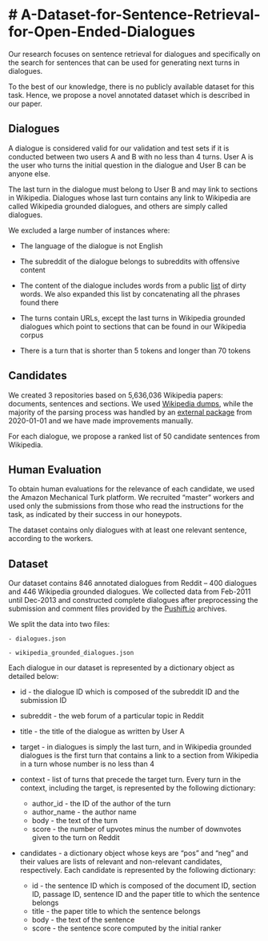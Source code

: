 # # A-Dataset-for-Sentence-Retrieval-for-Open-Ended-Dialogues

Our research focuses on sentence retrieval for dialogues and specifically on the search for sentences that can be used for generating next turns in dialogues. 

To the best of our knowledge, there is no publicly available dataset for this task. Hence, we propose a novel annotated dataset which is described in our paper.
## Dialogues

A dialogue is considered valid for our validation and test sets if it is conducted between two users A and B with no less than 4 turns. User A is the user who turns the initial question in the dialogue and User B can be anyone else. 

The last turn in the dialogue must belong to User B and may link to sections in Wikipedia. Dialogues whose last turn contains any link to Wikipedia are called Wikipedia grounded dialogues, and others are simply called dialogues.

We excluded a large number of instances where:

- The language of the dialogue is not English

- The subreddit of the dialogue belongs to subreddits with offensive content

- The content of the dialogue includes words from  a public [list](https://github.com/LDNOOBW/List-of-Dirty-Naughty-Obscene-and-Otherwise-Bad-Words/blob/master/en) of dirty words. We also expanded this list by concatenating all the phrases found there

- The turns contain URLs, except the last turns in Wikipedia grounded dialogues which point to sections that can be found in our Wikipedia corpus

- There is a turn that is shorter than 5 tokens and longer than 70 tokens

## Candidates

We created 3 repositories based on 5,636,036 Wikipedia papers: documents, sentences and sections. We used [Wikipedia dumps](https://dumps.wikimedia.org/enwiki/20200101/enwiki-20200101-pages-articles-multistream.xml.bz2), while the majority of the parsing process was handled by an [external package](https://github.com/attardi/wikiextractor.git) from 2020-01-01 and we have made improvements manually.

For each dialogue, we propose a ranked list of 50 candidate sentences from Wikipedia. 
## Human Evaluation

To obtain human evaluations for the relevance of each candidate, we used the Amazon Mechanical Turk platform. We recruited “master” workers and used only the submissions from those who read the instructions for the task, as indicated by their success in our honeypots.

The dataset contains only dialogues with at least one relevant sentence, according to the workers.
## Dataset

Our dataset contains 846 annotated dialogues from Reddit – 400 dialogues and 446 Wikipedia grounded dialogues. We collected data from Feb-2011 until Dec-2013 and constructed complete dialogues after preprocessing the submission and comment files provided by the [Pushift.io](https://files.pushshift.io/reddit/) archives.

We split the data into two files: 

    - dialogues.json 

    - wikipedia_grounded_dialogues.json

Each dialogue in our dataset is represented by a dictionary object as detailed below:

- id - the dialogue ID which is composed of the subreddit ID and the submission ID
- subreddit - the web forum of a particular topic in Reddit
- title - the title of the dialogue as written by User A
- target - in dialogues is simply the last turn, and in Wikipedia grounded dialogues is the first turn that contains a link to a section from Wikipedia in a turn whose number is no less than 4
- context - list of turns that precede the target turn. Every turn in the context, including the target, is represented by the following dictionary:
    - author_id - the ID of the author of the turn
    - author_name - the author name
    - body - the text of the turn
    - score - the number of upvotes minus the number of downvotes given to the turn on Reddit

- candidates - a dictionary object whose keys are “pos” and “neg” and their values are lists of relevant and non-relevant candidates, respectively. Each candidate is represented by the following dictionary:

    - id - the sentence ID which is composed of the document ID, section ID, passage ID, sentence ID and the paper title to which the sentence belongs
    - title - the paper title to which the sentence belongs
    - body - the text of the sentence
    - score - the sentence score computed by the initial ranker
